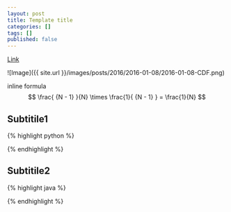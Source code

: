```yaml
---
layout: post
title: Template title
categories: []
tags: []
published: false
---
```


[Link](https://github.com/NathanLvzs)

![Image]({{ site.url }}/images/posts/2016/2016-01-08/2016-01-08-CDF.png)

inline formula $$ \frac{ {N - 1} }{N} \times \frac{1}{ {N - 1} } = \frac{1}{N} $$

## Subtitile1



{% highlight python %}

{% endhighlight %}




## Subtitile2




{% highlight java %}

{% endhighlight %}









